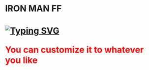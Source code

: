 # IRON MAN FF
<h1><a href="https://git.io/typing-svg"><img src="https://readme-typing-svg.demolab.com?font=Serif&duration=3500&pause=600&color=F70000&center=true&width=435&lines=MAKE+A+HEART+USING+PYTHON" alt="Typing SVG" /></a>

<span style="color:#ff0000">You can customize it to whatever you like</span>
